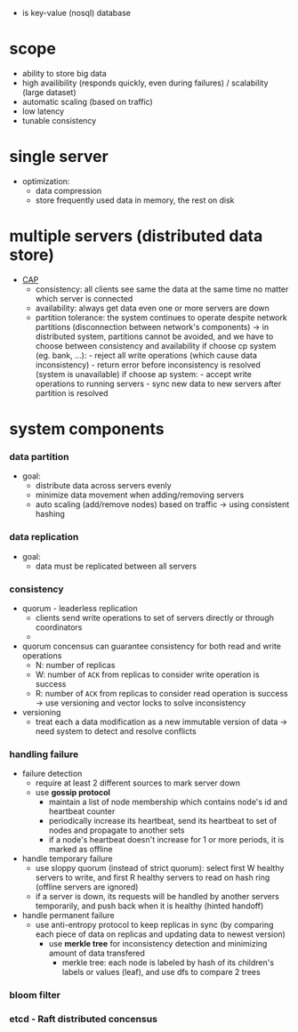 - is key-value (nosql) database
# scope
- ability to store big data
- high availibility (responds quickly, even during failures) / scalability (large dataset)
- automatic scaling (based on traffic)
- low latency
- tunable consistency
# single server
- optimization:
	- data compression
	- store frequently used data in memory, the rest on disk
# multiple servers (distributed data store)
- [CAP](https://www.youtube.com/watch?v=BHqjEjzAicA)
	- consistency: all clients see same the data at the same time no matter which server is connected
	- availability: always get data even one or more servers are down
	- partition tolerance: the system continues to operate despite network partitions (disconnection between network's components)
	-> in distributed system, partitions cannot be avoided, and we have to choose between consistency and availability
		if choose cp system (eg. bank, ...):
			- reject all write operations (which cause data inconsistency)
			- return error before inconsistency is resolved (system is unavailable)
		if choose ap system:
			- accept write operations to running servers
			- sync new data to new servers after partition is resolved
# system components
### data partition
- goal:
	- distribute data across servers evenly
	- minimize data movement when adding/removing servers
	- auto scaling (add/remove nodes) based on traffic
-> using consistent hashing
### data replication
- goal:
	- data must be replicated between all servers
### consistency
- quorum - leaderless replication
	- clients send write operations to set of servers directly or through coordinators
	- 
- quorum concensus can guarantee consistency for both read and write operations
	- N: number of replicas
	- W: number of `ACK` from replicas to consider write operation is success
	- R: number of `ACK` from replicas to consider read operation is success
-> use versioning and vector locks to solve inconsistency
- versioning
	- treat each a data modification as a new immutable version of data -> need system to detect and resolve conflicts

### handling failure
- failure detection
	- require at least 2 different sources to mark server down
	- use **gossip protocol**
		- maintain a list of node membership which contains node's id and heartbeat counter
		- periodically increase its heartbeat, send its heartbeat to set of nodes and propagate to another sets
		- if a node's heartbeat doesn't increase for 1 or more periods, it is marked as offline
- handle temporary failure
	- use sloppy quorum (instead of strict quorum): select first W healthy servers to write, and first R healthy servers to read on hash ring (offline servers are ignored)
	- if a server is down, its requests will be handled by another servers temporarily, and push back when it is healthy (hinted handoff)
- handle permanent failure
	- use anti-entropy protocol to keep replicas in sync (by comparing each piece of data on replicas and updating data to newest version)
		- use **merkle tree** for inconsistency detection and minimizing amount of data transfered
			- merkle tree: each node is labeled by hash of its children's labels or values (leaf), and use dfs to compare 2 trees
### bloom filter

### etcd - Raft distributed concensus